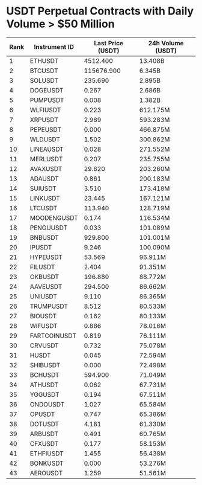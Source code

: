 # USDT Perpetual Contracts with Daily Volume > $50 Million

| Rank | Instrument ID | Last Price (USDT) | 24h Volume (USDT) |
|------|---------------|-------------------|-------------------|
| 1 | ETHUSDT | 4512.400 | 13.408B |
| 2 | BTCUSDT | 115676.900 | 6.345B |
| 3 | SOLUSDT | 235.690 | 2.895B |
| 4 | DOGEUSDT | 0.267 | 2.686B |
| 5 | PUMPUSDT | 0.008 | 1.382B |
| 6 | WLFIUSDT | 0.223 | 612.175M |
| 7 | XRPUSDT | 2.989 | 593.283M |
| 8 | PEPEUSDT | 0.000 | 466.875M |
| 9 | WLDUSDT | 1.502 | 300.862M |
| 10 | LINEAUSDT | 0.028 | 271.552M |
| 11 | MERLUSDT | 0.207 | 235.755M |
| 12 | AVAXUSDT | 29.620 | 203.260M |
| 13 | ADAUSDT | 0.861 | 200.183M |
| 14 | SUIUSDT | 3.510 | 173.418M |
| 15 | LINKUSDT | 23.445 | 167.121M |
| 16 | LTCUSDT | 113.940 | 128.719M |
| 17 | MOODENGUSDT | 0.174 | 116.534M |
| 18 | PENGUUSDT | 0.033 | 101.089M |
| 19 | BNBUSDT | 929.800 | 101.001M |
| 20 | IPUSDT | 9.246 | 100.090M |
| 21 | HYPEUSDT | 53.569 | 96.911M |
| 22 | FILUSDT | 2.404 | 91.351M |
| 23 | OKBUSDT | 196.880 | 88.772M |
| 24 | AAVEUSDT | 294.500 | 86.662M |
| 25 | UNIUSDT | 9.110 | 86.365M |
| 26 | TRUMPUSDT | 8.512 | 80.533M |
| 27 | BIOUSDT | 0.162 | 80.133M |
| 28 | WIFUSDT | 0.886 | 78.016M |
| 29 | FARTCOINUSDT | 0.819 | 76.111M |
| 30 | CRVUSDT | 0.732 | 75.078M |
| 31 | HUSDT | 0.045 | 72.594M |
| 32 | SHIBUSDT | 0.000 | 72.498M |
| 33 | BCHUSDT | 594.900 | 71.049M |
| 34 | ATHUSDT | 0.062 | 67.731M |
| 35 | YGGUSDT | 0.194 | 67.511M |
| 36 | ONDOUSDT | 1.027 | 65.584M |
| 37 | OPUSDT | 0.747 | 65.386M |
| 38 | DOTUSDT | 4.181 | 61.330M |
| 39 | ARBUSDT | 0.491 | 60.765M |
| 40 | CFXUSDT | 0.177 | 58.153M |
| 41 | ETHFIUSDT | 1.455 | 56.438M |
| 42 | BONKUSDT | 0.000 | 53.276M |
| 43 | AEROUSDT | 1.259 | 51.561M |
